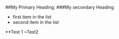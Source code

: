 ##My Primary Heading.
###My secondary Heading

* first item in the list
* second item in the list

**Test 1
~Test2